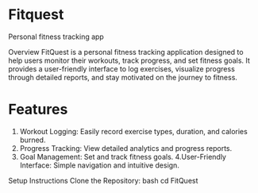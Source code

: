 # Fitquest
Personal fitness tracking app

Overview
 FitQuest is a personal fitness tracking application designed to help users monitor their workouts, track progress, and set fitness goals. It provides a user-friendly interface to log exercises, visualize progress through detailed reports, and stay motivated on the journey to fitness.

 # Features
1. Workout Logging: Easily record exercise types, duration, and calories burned.
2. Progress Tracking: View detailed analytics and progress reports.
3. Goal Management: Set and track fitness goals.
4.User-Friendly Interface: Simple navigation and intuitive design.

 Setup Instructions
Clone the Repository:
bash
cd FitQuest
